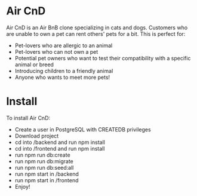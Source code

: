 # Air CnD
Air CnD is an Air BnB clone specializing in cats and dogs. Customers who are unable to own a pet can rent others' pets for a bit.
This is perfect for:
* Pet-lovers who are allergic to an animal  
* Pet-lovers who can not own a pet 
* Potential pet owners who want to test their compatibility with a specific animal or breed
* Introducing children to a friendly animal
* Anyone who wants to meet more pets!


# Install
To install Air CnD:
* Create a user in PostgreSQL with CREATEDB privileges
* Download project
* cd into /backend and run npm install
* cd into /frontend and run npm install
* run npm run db:create
* run npm run db:migrate
* run npm run db:seed:all
* run npm start in /backend
* run npm start in /frontend
* Enjoy!

